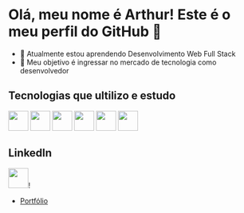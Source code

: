 # Olá, meu nome é Arthur! Este é o meu perfil do GitHub 👋
- 🌱 Atualmente estou aprendendo Desenvolvimento Web Full Stack
- 🔭 Meu objetivo é ingressar no mercado de tecnologia como desenvolvedor

## Tecnologias que ultilizo e estudo

<img src="https://cdn.jsdelivr.net/gh/devicons/devicon/icons/html5/html5-original.svg" width="40" height="40"/>

<img src="https://cdn.jsdelivr.net/gh/devicons/devicon/icons/css3/css3-original.svg" width="40" height="40"/>

<img src="https://cdn.jsdelivr.net/gh/devicons/devicon/icons/bootstrap/bootstrap-original.svg" width="40" height="40"/>

<img src="https://cdn.jsdelivr.net/gh/devicons/devicon/icons/javascript/javascript-original.svg" width="40" height="40"/>

<img src="https://cdn.jsdelivr.net/gh/devicons/devicon/icons/php/php-original.svg" width="40" height="40"/>

<img src="https://cdn.jsdelivr.net/gh/devicons/devicon/icons/react/react-original.svg" width="40" height="40"/>

## LinkedIn
<a href="https://www.linkedin.com/in/arthurr-martins" target="_blank"><img src="https://cdn.jsdelivr.net/gh/devicons/devicon/icons/linkedin/linkedin-original.svg" width="40" height="40"/></a>!

- [Portfólio](https://arthurrodriguesm.github.io/MEU-PORTFOLIO/)

